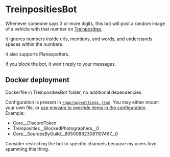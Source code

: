 # TreinpositiesBot
Whenever someone says 3 or more digits, this bot will post a random image of a vehicle with that number on [Treinposities](https://treinposities.nl/).

It ignores numbers inside urls, mentions, and words, and understands spaces within the numbers.

It also supports Planespotters.

If you block the bot, it won't reply to your messages.

## Docker deployment
Dockerfile in TreinpositiesBot folder, no additional dependencies.

Configuration is present in [`/app/appsettings.json`](TreinpositiesBot/appsettings.json). You may either mount your own file, or [use envvars to override items in the configuration](https://learn.microsoft.com/en-us/dotnet/core/extensions/configuration-providers#environment-variable-configuration-provider). Example:
- Core__DiscordToken
- Treinposities__BlockedPhotographers__0
- Core__SourcesByGuild__805008823081107467__0

Consider restricting the bot to specific channels because my users *love* spamming this thing.
